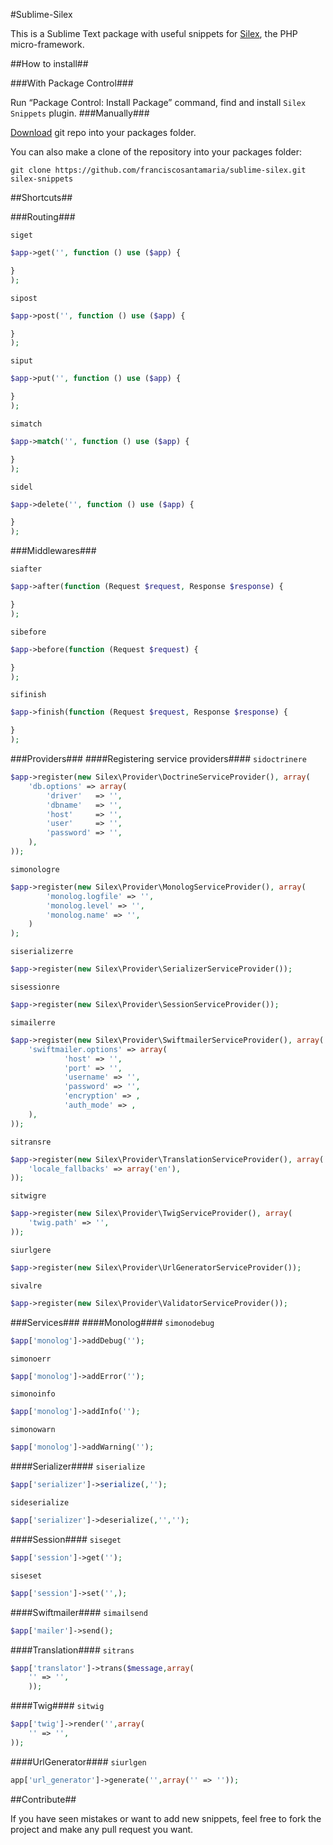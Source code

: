 #Sublime-Silex

This is a Sublime Text package with useful snippets for [Silex](http://silex.sensiolabs.org), the PHP micro-framework.

##How to install##

###With Package Control###

Run “Package Control: Install Package” command, find and install `Silex Snippets` plugin.
###Manually###

[Download](https://github.com/franciscosantamaria/sublime-silex/archive/master.zip) git repo into your packages folder.

You can also make a clone of the repository into your packages folder:

    git clone https://github.com/franciscosantamaria/sublime-silex.git silex-snippets

##Shortcuts##

###Routing###

`siget`

```php
$app->get('', function () use ($app) {

}
);

```

`sipost`

```php
$app->post('', function () use ($app) {

}
);

```

`siput`

```php
$app->put('', function () use ($app) {

}
);

```

`simatch`

```php
$app->match('', function () use ($app) {

}
);

```

`sidel`

```php
$app->delete('', function () use ($app) {

}
);

```

###Middlewares###

`siafter`

```php
$app->after(function (Request $request, Response $response) {

}
);
```

`sibefore`

```php
$app->before(function (Request $request) {

}
);
```

`sifinish`

```php
$app->finish(function (Request $request, Response $response) {

}
);
```
###Providers###
####Registering service providers####
`sidoctrinere`

```php
$app->register(new Silex\Provider\DoctrineServiceProvider(), array(
    'db.options' => array(
        'driver'   => '',
        'dbname'   => '',
        'host'     => '',
        'user'     => '',
        'password' => '',
    ),
));
```

`simonologre`

```php
$app->register(new Silex\Provider\MonologServiceProvider(), array(
        'monolog.logfile' => '',
        'monolog.level' => '',
        'monolog.name' => '',
    )
);
```

`siserializerre`

```php
$app->register(new Silex\Provider\SerializerServiceProvider());
```

`sisessionre`

```php
$app->register(new Silex\Provider\SessionServiceProvider());
```

`simailerre`

```php
$app->register(new Silex\Provider\SwiftmailerServiceProvider(), array(
    'swiftmailer.options' => array(
            'host' => '',
            'port' => '',
            'username' => '',
            'password' => '',
            'encryption' => ,
            'auth_mode' => ,
    ),
));
```

`sitransre`

```php
$app->register(new Silex\Provider\TranslationServiceProvider(), array(
    'locale_fallbacks' => array('en'),
));
```

`sitwigre`

```php
$app->register(new Silex\Provider\TwigServiceProvider(), array(
    'twig.path' => '',
));
```

`siurlgere`

```php
$app->register(new Silex\Provider\UrlGeneratorServiceProvider());
```

`sivalre`

```php
$app->register(new Silex\Provider\ValidatorServiceProvider());
```

###Services###
####Monolog####
`simonodebug`

```php
$app['monolog']->addDebug('');
```

`simonoerr`

```php
$app['monolog']->addError('');
```

`simonoinfo`

```php
$app['monolog']->addInfo('');
```

`simonowarn`

```php
$app['monolog']->addWarning('');
```

####Serializer####
`siserialize`

```php
$app['serializer']->serialize(,'');
```

`sideserialize`

```php
$app['serializer']->deserialize(,'','');
```

####Session####
`siseget`

```php
$app['session']->get('');
```

`siseset`

```php
$app['session']->set('',);
```

####Swiftmailer####
`simailsend`

```php
$app['mailer']->send();
```

####Translation####
`sitrans`

```php
$app['translator']->trans($message,array(
    '' => '',
    ));
```

####Twig####
`sitwig`

```php
$app['twig']->render('',array(
    '' => '',
));
```

####UrlGenerator####
`siurlgen`

```php
app['url_generator']->generate('',array('' => ''));
```

##Contribute##

If you have seen mistakes or want to add new snippets, feel free to fork the project and make any pull request you want.
